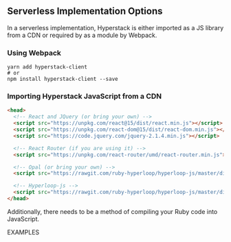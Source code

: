 ## Serverless Implementation Options

In a serverless implementation, Hyperstack is either imported as a JS library from a CDN or required by as a module by Webpack.

### Using Webpack

```
yarn add hyperstack-client
# or
npm install hyperstack-client --save
```

### Importing Hyperstack JavaScript from a CDN

```html
<head>
  <!-- React and JQuery (or bring your own) -->
  <script src="https://unpkg.com/react@15/dist/react.min.js"></script>
  <script src="https://unpkg.com/react-dom@15/dist/react-dom.min.js"></script>
  <script src="https://code.jquery.com/jquery-2.1.4.min.js"></script>

  <!-- React Router (if you are using it) -->
  <script src="https://unpkg.com/react-router/umd/react-router.min.js"></script>

  <!-- Opal (or bring your own) -->
  <script src="https://rawgit.com/ruby-hyperloop/hyperloop-js/master/dist/opal.min.js"></script>

  <!-- Hyperloop-js -->
  <script src="https://rawgit.com/ruby-hyperloop/hyperloop-js/master/dist/hyperloop.min.js"></script>
</head>
```

Additionally, there needs to be a method of compiling your Ruby code into JavaScript.

EXAMPLES
